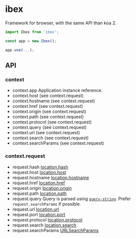 # ibex

Framework for browser, with the same API than koa 2.

```js
import Ibex from 'ibex';

const app = new Ibex();

app.use(...);
```

## API
 
### context

- context.app Application instance reference.
- context.host (see context.request)
- context.hostname (see context.request)
- context.href (see context.request)
- context.origin (see context.request)
- context.path (see context.request)
- context.protocol (see context.request)
- context.query (see context.request)
- context.url (see context.request)
- context.search (see context.request)
- context.searchParams (see context.request)

### context.request

- request.hash [location.hash](https://developer.mozilla.org/en-US/docs/Web/API/Location/hash)
- request.host [location.host](https://developer.mozilla.org/en-US/docs/Web/API/Location/host)
- request.hostname [location.hostname](https://developer.mozilla.org/en-US/docs/Web/API/Location/hostname)
- request.href [location.href](https://developer.mozilla.org/en-US/docs/Web/API/Location/href)
- request.origin [location.origin](https://developer.mozilla.org/en-US/docs/Web/API/Location/origin)
- request.path [location.path](https://developer.mozilla.org/en-US/docs/Web/API/Location/path)
- request.query Query is parsed using [`query-string`](https://www.npmjs.com/package/query-string). Prefer `request.searchParams` if possible.
- request.url [location.url](https://developer.mozilla.org/en-US/docs/Web/API/Location/url)
- request.port [location.port](https://developer.mozilla.org/en-US/docs/Web/API/Location/port)
- request.protocol [location.protocol](https://developer.mozilla.org/en-US/docs/Web/API/Location/protocol)
- request.search [location.search](https://developer.mozilla.org/en-US/docs/Web/API/Location/search)
- request.searchParams [URLSearchParams](https://developer.mozilla.org/en-US/docs/Web/API/URLSearchParams)
